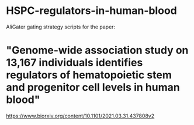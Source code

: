 # HSPC-regulators-in-human-blood
AliGater gating strategy scripts for the paper:

# "Genome-wide association study on 13,167 individuals identifies regulators of hematopoietic stem and progenitor cell levels in human blood"


https://www.biorxiv.org/content/10.1101/2021.03.31.437808v2
